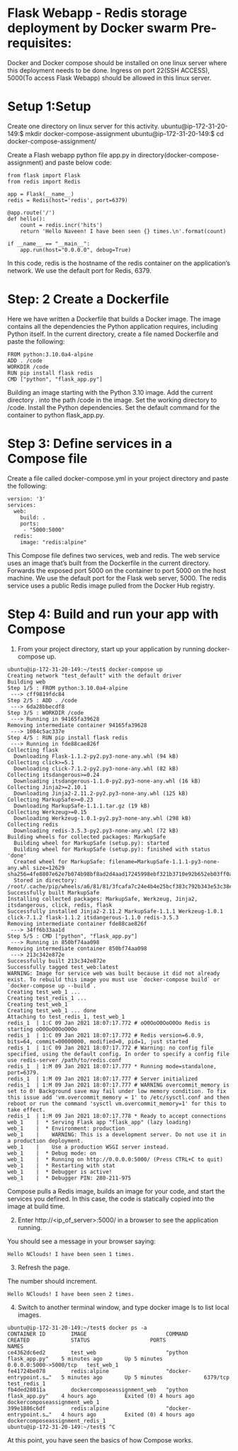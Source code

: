 Flask Webapp - Redis storage deployment by Docker swarm
Pre-requisites:
=================

Docker and Docker compose should be installed on one linux server where this deployment needs to be done.
Ingress on port 22(SSH ACCESS), 5000(To access Flask Webapp) should be allowed in this linux server.

Setup 1:Setup
=================

Create one directory on linux server for this activity. 
ubuntu@ip-172-31-20-149:$ mkdir docker-compose-assignment 
ubuntu@ip-172-31-20-149:$ cd docker-compose-assignment/

Create a Flash webapp python file app.py in directory(docker-compose-assignment) and paste below code: 
```
from flask import Flask
from redis import Redis

app = Flask(__name__)
redis = Redis(host='redis', port=6379)

@app.route('/')
def hello():
    count = redis.incr('hits')
    return 'Hello Naveen! I have been seen {} times.\n'.format(count)

if __name__ == "__main__":
    app.run(host="0.0.0.0", debug=True)
```
In this code, redis is the hostname of the redis container on the application’s network. We use the default port for Redis, 6379.

Step: 2 Create a Dockerfile
===========================
Here we have written a Dockerfile that builds a Docker image. The image contains all the dependencies the Python application requires, including Python itself. 
In the current directory, create a file named Dockerfile and paste the following:
```
FROM python:3.10.0a4-alpine
ADD . /code
WORKDIR /code
RUN pip install flask redis
CMD ["python", "flask_app.py"]
```
Building an image starting with the Python 3.10 image. Add the current directory . into the path /code in the image. Set the working directory to /code. 
Install the Python dependencies. Set the default command for the container to python flask_app.py.

Step 3: Define services in a Compose file
=========================================
Create a file called docker-compose.yml in your project directory and paste the following:
```
version: '3'
services:
  web:
    build: .
    ports:
     - "5000:5000"
  redis:
    image: "redis:alpine"
```

This Compose file defines two services, web and redis. 
The web service uses an image that’s built from the Dockerfile in the current directory.
Forwards the exposed port 5000 on the container to port 5000 on the host machine. 
We use the default port for the Flask web server, 5000.
The redis service uses a public Redis image pulled from the Docker Hub registry.

Step 4: Build and run your app with Compose
===========================================

1. From your project directory, start up your application by running docker-compose up.

```
ubuntu@ip-172-31-20-149:~/test$ docker-compose up
Creating network "test_default" with the default driver
Building web
Step 1/5 : FROM python:3.10.0a4-alpine
 ---> cff9819fdc84
Step 2/5 : ADD . /code
 ---> 6da28bbecdf8
Step 3/5 : WORKDIR /code
 ---> Running in 94165fa39628
Removing intermediate container 94165fa39628
 ---> 1084c5ac337e
Step 4/5 : RUN pip install flask redis
 ---> Running in fde88cae826f
Collecting flask
  Downloading Flask-1.1.2-py2.py3-none-any.whl (94 kB)
Collecting click>=5.1
  Downloading click-7.1.2-py2.py3-none-any.whl (82 kB)
Collecting itsdangerous>=0.24
  Downloading itsdangerous-1.1.0-py2.py3-none-any.whl (16 kB)
Collecting Jinja2>=2.10.1
  Downloading Jinja2-2.11.2-py2.py3-none-any.whl (125 kB)
Collecting MarkupSafe>=0.23
  Downloading MarkupSafe-1.1.1.tar.gz (19 kB)
Collecting Werkzeug>=0.15
  Downloading Werkzeug-1.0.1-py2.py3-none-any.whl (298 kB)
Collecting redis
  Downloading redis-3.5.3-py2.py3-none-any.whl (72 kB)
Building wheels for collected packages: MarkupSafe
  Building wheel for MarkupSafe (setup.py): started
  Building wheel for MarkupSafe (setup.py): finished with status 'done'
  Created wheel for MarkupSafe: filename=MarkupSafe-1.1.1-py3-none-any.whl size=12629 sha256=4fe8807e62e7b074b98bf8ad2d4aad17245998ebf321b3710e92b652eb03ff0a
  Stored in directory: /root/.cache/pip/wheels/a6/81/81/3fcafa7c24e4b4e25bcf383c792b343e53c38e6196f44bc3e3
Successfully built MarkupSafe
Installing collected packages: MarkupSafe, Werkzeug, Jinja2, itsdangerous, click, redis, flask
Successfully installed Jinja2-2.11.2 MarkupSafe-1.1.1 Werkzeug-1.0.1 click-7.1.2 flask-1.1.2 itsdangerous-1.1.0 redis-3.5.3
Removing intermediate container fde88cae826f
 ---> 34ff6b33aa1d
Step 5/5 : CMD ["python", "flask_app.py"]
 ---> Running in 850bf74aa098
Removing intermediate container 850bf74aa098
 ---> 213c342e872e
Successfully built 213c342e872e
Successfully tagged test_web:latest
WARNING: Image for service web was built because it did not already exist. To rebuild this image you must use `docker-compose build` or `docker-compose up --build`.
Creating test_web_1 ...
Creating test_redis_1 ...
Creating test_web_1
Creating test_web_1 ... done
Attaching to test_redis_1, test_web_1
redis_1  | 1:C 09 Jan 2021 18:07:17.772 # oO0OoO0OoO0Oo Redis is starting oO0OoO0OoO0Oo
redis_1  | 1:C 09 Jan 2021 18:07:17.772 # Redis version=6.0.9, bits=64, commit=00000000, modified=0, pid=1, just started
redis_1  | 1:C 09 Jan 2021 18:07:17.772 # Warning: no config file specified, using the default config. In order to specify a config file use redis-server /path/to/redis.conf
redis_1  | 1:M 09 Jan 2021 18:07:17.777 * Running mode=standalone, port=6379.
redis_1  | 1:M 09 Jan 2021 18:07:17.777 # Server initialized
redis_1  | 1:M 09 Jan 2021 18:07:17.777 # WARNING overcommit_memory is set to 0! Background save may fail under low memory condition. To fix this issue add 'vm.overcommit_memory = 1' to /etc/sysctl.conf and then reboot or run the command 'sysctl vm.overcommit_memory=1' for this to take effect.
redis_1  | 1:M 09 Jan 2021 18:07:17.778 * Ready to accept connections
web_1    |  * Serving Flask app "flask_app" (lazy loading)
web_1    |  * Environment: production
web_1    |    WARNING: This is a development server. Do not use it in a production deployment.
web_1    |    Use a production WSGI server instead.
web_1    |  * Debug mode: on
web_1    |  * Running on http://0.0.0.0:5000/ (Press CTRL+C to quit)
web_1    |  * Restarting with stat
web_1    |  * Debugger is active!
web_1    |  * Debugger PIN: 280-211-975

```
Compose pulls a Redis image, builds an image for your code, and start the services you defined. 
In this case, the code is statically copied into the image at build time.

2. Enter http://<ip_of_server>:5000/ in a browser to see the application running.

You should see a message in your browser saying:

```Hello NClouds! I have been seen 1 times. ```

3. Refresh the page.

The number should increment.

```Hello NClouds! I have been seen 2 times. ```

4. Switch to another terminal window, and type docker image ls to list local images.
```
ubuntu@ip-172-31-20-149:~/test$ docker ps -a
CONTAINER ID        IMAGE                         COMMAND                  CREATED             STATUS                   PORTS                    NAMES
ce4362dc6ed2        test_web                      "python flask_app.py"    5 minutes ago       Up 5 minutes             0.0.0.0:5000->5000/tcp   test_web_1
fe41724be078        redis:alpine                  "docker-entrypoint.s…"   5 minutes ago       Up 5 minutes             6379/tcp                 test_redis_1
fb4ded28011a        dockercomposeassignment_web   "python flask_app.py"    4 hours ago         Exited (0) 4 hours ago                            dockercomposeassignment_web_1
399e1886c6df        redis:alpine                  "docker-entrypoint.s…"   4 hours ago         Exited (0) 4 hours ago                            dockercomposeassignment_redis_1
ubuntu@ip-172-31-20-149:~/test$ ^C
```
At this point, you have seen the basics of how Compose works.
